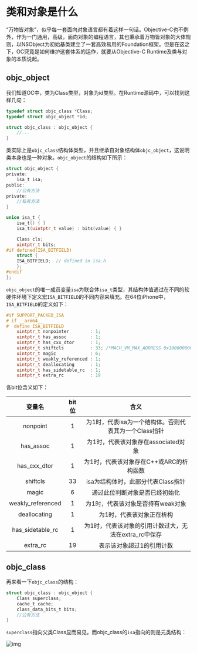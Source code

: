 # 类和对象是什么

“万物皆对象”，似乎每一套面向对象语言都有着这样一句话。Objective-C也不例外，作为一门通用，高级，面向对象的编程语言，其也秉承着万物皆对象的大体规则，以NSObject为初始基类建立了一套高效易用的Foundation框架。但是在这之下，OC究竟是如何维护这套体系的运作，就要从Objective-C Runtime及类与对象的本质说起。

## objc_object

我们知道OC中，类为Class类型，对象为id类型。在Runtime源码中，可以找到这样几句：

```c
typedef struct objc_class *Class;
typedef struct objc_object *id;

struct objc_class : objc_object {
	//...
}
```

类实际上是`objc_class`结构体类型，并且继承自对象结构体`objc_object`，这说明类本身也是一种对象。`objc_object`的结构如下所示：

```c
struct objc_object {
private:
	isa_t isa;
public:
	//公有方法
private:
	//私有方法
}

union isa_t {
  	isa_t() { }
	isa_t(uintptr_t value) : bits(value) { }

	Class cls;
	uintptr_t bits;
#if defined(ISA_BITFIELD)
	struct {
	ISA_BITFIELD;  // defined in isa.h
	};
#endif
};
```

`objc_object`的唯一成员变量`isa`为联合体`isa_t`类型，其结构体值通过在不同的软硬件环境下定义宏`ISA_BITFIELD`的不同内容来填充。在64位iPhone中，`ISA_BITFIELD`的定义如下：

```c
#if SUPPORT_PACKED_ISA
# if __arm64__
#  define ISA_BITFIELD
	uintptr_t nonpointer        : 1;                                       \
    uintptr_t has_assoc         : 1;                                       \
    uintptr_t has_cxx_dtor      : 1;                                       \
    uintptr_t shiftcls          : 33; /*MACH_VM_MAX_ADDRESS 0x1000000000*/ \
    uintptr_t magic             : 6;                                       \
    uintptr_t weakly_referenced : 1;                                       \
    uintptr_t deallocating      : 1;                                       \
    uintptr_t has_sidetable_rc  : 1;                                       \
    uintptr_t extra_rc          : 19
```

各bit位含义如下：

|      变量名       | bit位 |                         含义                          |
| :---------------: | :---: | :---------------------------------------------------: |
|     nonpoint      |   1   | 为1时，代表isa为一个结构体。否则代表其为一个Class指针 |
|     has_assoc     |   1   |          为1时，代表该对象存在associated对象          |
|   has_cxx_dtor    |   1   |        为1时，代表该对象存在C++或ARC的析构函数        |
|     shiftcls      |  33   |          isa为结构体时，此部分代表Class指针           |
|       magic       |   6   |            通过此位判断对象是否已经初始化             |
| weakly_referenced |   1   |           为1时，代表该对象是否持有weak对象           |
|   deallocating    |   1   |               为1时，代表该对象正在析构               |
| has_sidetable_rc  |   1   | 为1时，代表该对象的引用计数过大，无法在extra_rc中保存 |
|     extra_rc      |  19   |               表示该对象超过1的引用计数               |

## objc_class

再来看一下`objc_class`的结构：

```C
struct objc_class : objc_object {
	Class superclass;
	cache_t cache;
	class_data_bits_t bits;
	//公有方法
}
```

`superclass`指向父类Class显而易见。而objc_class的`isa`指向的则是元类结构：

![img](http://yulingtianxia.com/resources/Runtime/class-diagram.jpg)

